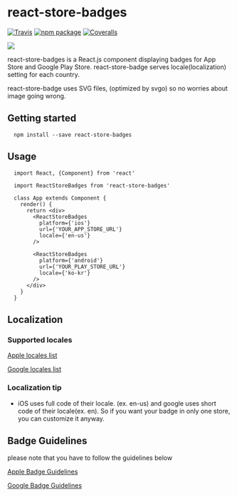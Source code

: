 # react-store-badges

[![Travis][build-badge]][build]
[![npm package][npm-badge]][npm]
[![Coveralls][coveralls-badge]][coveralls]

![](https://raw.githubusercontent.com/yjb94/react-store-badges/master/img/main.png)

react-store-badges is a React.js component displaying badges for App Store and Google Play Store. react-store-badge serves locale(localization) setting for each country.

react-store-badge uses SVG files, (optimized by svgo) so no worries about image going wrong.

## Getting started
```
  npm install --save react-store-badges
```

## Usage
```
  import React, {Component} from 'react'

  import ReactStoreBadges from 'react-store-badges'

  class App extends Component {
    render() {
      return <div>
        <ReactStoreBadges
          platform={'ios'}
          url={'YOUR_APP_STORE_URL'}
          locale={'en-us'}
        />

        <ReactStoreBadges
          platform={'android'}
          url={'YOUR_PLAY_STORE_URL'}
          locale={'ko-kr'}
        />
      </div>
    }
  }
```

## Localization
### Supported locales
[Apple locales list](https://www.apple.com/itunes/marketing-on-itunes/identity-guidelines.html#itunes-store-badges#LocalizedBadges)

[Google locales list](https://github.com/yjb94/google-play-badge-svg/tree/master/img)

### Localization tip
- iOS uses full code of their locale. (ex. en-us) and google uses short code of their locale(ex. en). So if you want your badge in only one store, you can customize it anyway.

## Badge Guidelines
please note that you have to follow the guidelines below

[Apple Badge Guidelines](https://developer.apple.com/app-store/marketing/guidelines/)

[Google Badge Guidelines](https://play.google.com/intl/en_us/badges/)



[build-badge]: https://img.shields.io/travis/yjb94/react-store-badge/master.png?style=flat-square
[build]: https://travis-ci.org/yjb94/react-store-badge

[npm-badge]: https://img.shields.io/npm/v/npm-package.png?style=flat-square
[npm]: https://www.npmjs.org/package/npm-package

[coveralls-badge]: https://img.shields.io/coveralls/yjb94/react-store-badges/master.png?style=flat-square
[coveralls]: https://coveralls.io/github/yjb94/react-store-badges

